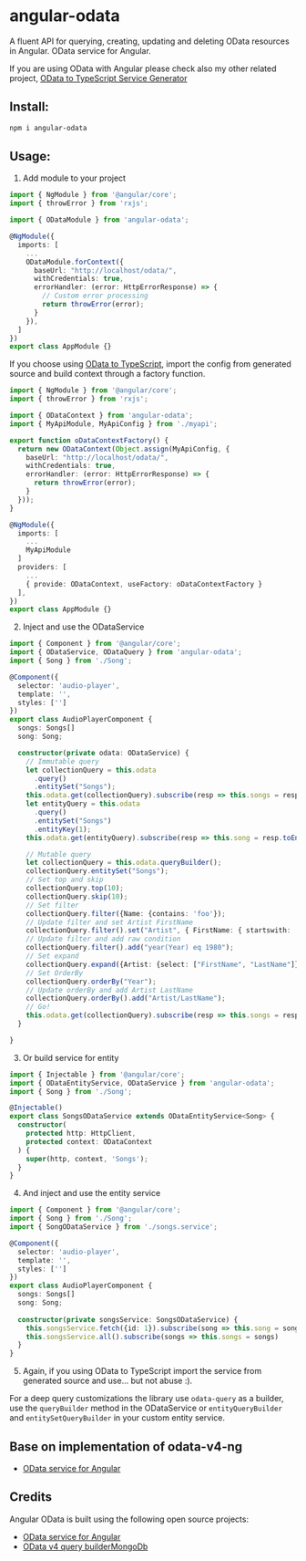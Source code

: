 # angular-odata

A fluent API for querying, creating, updating and deleting OData resources in Angular.
OData service for Angular.

If you are using OData with Angular please check also my other related project, [OData to TypeScript Service Generator](https://github.com/diegomvh/Od2Ts)

## Install:

```bash
npm i angular-odata
```

## Usage:

1) Add module to your project

```typescript
import { NgModule } from '@angular/core';
import { throwError } from 'rxjs';

import { ODataModule } from 'angular-odata';

@NgModule({
  imports: [
    ...
    ODataModule.forContext({
      baseUrl: "http://localhost/odata/",
      withCredentials: true,
      errorHandler: (error: HttpErrorResponse) => {
        // Custom error processing
        return throwError(error);
      }
    }),
  ]
})
export class AppModule {}
```

If you choose using [OData to TypeScript](https://github.com/diegomvh/Od2Ts), import the config from generated source and build context through a factory function.

```typescript
import { NgModule } from '@angular/core';
import { throwError } from 'rxjs';

import { ODataContext } from 'angular-odata';
import { MyApiModule, MyApiConfig } from './myapi';

export function oDataContextFactory() {
  return new ODataContext(Object.assign(MyApiConfig, {
    baseUrl: "http://localhost/odata/",
    withCredentials: true,
    errorHandler: (error: HttpErrorResponse) => {
      return throwError(error);
    }
  }));
}

@NgModule({
  imports: [
    ...
    MyApiModule
  ]
  providers: [
    ...
    { provide: ODataContext, useFactory: oDataContextFactory }
  ],
})
export class AppModule {}
```

2) Inject and use the ODataService

```typescript
import { Component } from '@angular/core';
import { ODataService, ODataQuery } from 'angular-odata';
import { Song } from './Song';

@Component({
  selector: 'audio-player',
  template: '',
  styles: ['']
})
export class AudioPlayerComponent {
  songs: Songs[]
  song: Song; 

  constructor(private odata: ODataService) { 
    // Immutable query
    let collectionQuery = this.odata
      .query()
      .entitySet("Songs");
    this.odata.get(collectionQuery).subscribe(resp => this.songs = resp.toEntitySet<Song>().getEntities())
    let entityQuery = this.odata
      .query()
      .entitySet("Songs")
      .entityKey(1);
    this.odata.get(entityQuery).subscribe(resp => this.song = resp.toEntity<Song>())

    // Mutable query
    let collectionQuery = this.odata.queryBuilder();
    collectionQuery.entitySet("Songs");
    // Set top and skip
    collectionQuery.top(10);
    collectionQuery.skip(10);
    // Set filter
    collectionQuery.filter({Name: {contains: 'foo'});
    // Update filter and set Artist FirstName
    collectionQuery.filter().set("Artist", { FirstName: { startswith: 'bar' }});
    // Update filter and add raw condition
    collectionQuery.filter().add("year(Year) eq 1980");
    // Set expand 
    collectionQuery.expand({Artist: {select: ["FirstName", "LastName"]}});
    // Set OrderBy
    collectionQuery.orderBy("Year");
    // Update orderBy and add Artist LastName
    collectionQuery.orderBy().add("Artist/LastName");
    // Go!
    this.odata.get(collectionQuery).subscribe(resp => this.songs = resp.toEntitySet<Song>().getEntities())
  }

}
```

3) Or build service for entity

```typescript
import { Injectable } from '@angular/core';
import { ODataEntityService, ODataService } from 'angular-odata';
import { Song } from './Song';

@Injectable()
export class SongsODataService extends ODataEntityService<Song> {
  constructor(
    protected http: HttpClient,
    protected context: ODataContext
  ) {
    super(http, context, 'Songs');
  } 
}
```

4) And inject and use the entity service

```typescript
import { Component } from '@angular/core';
import { Song } from './Song';
import { SongODataService } from './songs.service';

@Component({
  selector: 'audio-player',
  template: '',
  styles: ['']
})
export class AudioPlayerComponent {
  songs: Songs[]
  song: Song; 
  
  constructor(private songsService: SongsODataService) {
    this.songsService.fetch({id: 1}).subscribe(song => this.song = song)
    this.songsService.all().subscribe(songs => this.songs = songs)
  }
}
```

5) Again, if you using OData to TypeScript import the service from generated source and use... but not abuse :). 

For a deep query customizations the library use `odata-query` as a builder, use the `queryBuilder` method in the ODataService or `entityQueryBuilder` and `entitySetQueryBuilder` in your custom entity service.

## Base on implementation of odata-v4-ng
 - [OData service for Angular](https://github.com/riccardomariani/odata-v4-ng)

## Credits
Angular OData is built using the following open source projects:
- [OData service for Angular](https://github.com/riccardomariani/odata-v4-ng)
- [OData v4 query builderMongoDb](https://github.com/techniq/odata-query)